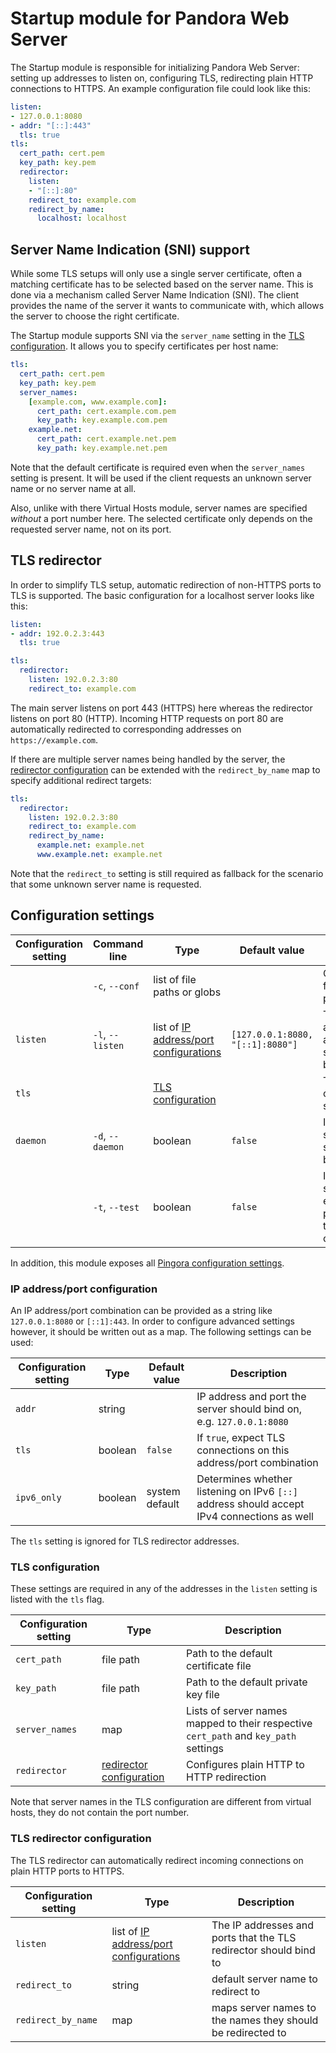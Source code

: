 # Startup module for Pandora Web Server

The Startup module is responsible for initializing Pandora Web Server: setting up addresses to listen on, configuring TLS, redirecting plain HTTP connections to HTTPS. An example configuration file could look like this:

```yaml
listen:
- 127.0.0.1:8080
- addr: "[::]:443"
  tls: true
tls:
  cert_path: cert.pem
  key_path: key.pem
  redirector:
    listen:
    - "[::]:80"
    redirect_to: example.com
    redirect_by_name:
      localhost: localhost
```

## Server Name Indication (SNI) support

While some TLS setups will only use a single server certificate, often a matching certificate has to be selected based on the server name. This is done via a mechanism called Server Name Indication (SNI). The client provides the name of the server it wants to communicate with, which allows the server to choose the right certificate.

The Startup module supports SNI via the `server_name` setting in the [TLS configuration](#tls-configuration). It allows you to specify certificates per host name:

```yaml
tls:
  cert_path: cert.pem
  key_path: key.pem
  server_names:
    [example.com, www.example.com]:
      cert_path: cert.example.com.pem
      key_path: key.example.com.pem
    example.net:
      cert_path: cert.example.net.pem
      key_path: key.example.net.pem
```

Note that the default certificate is required even when the `server_names` setting is present. It will be used if the client requests an unknown server name or no server name at all.

Also, unlike with there Virtual Hosts module, server names are specified *without* a port number here. The selected certificate only depends on the requested server name, not on its port.

## TLS redirector

In order to simplify TLS setup, automatic redirection of non-HTTPS ports to TLS is supported. The basic configuration for a localhost server looks like this:

```yaml
listen:
- addr: 192.0.2.3:443
  tls: true

tls:
  redirector:
    listen: 192.0.2.3:80
    redirect_to: example.com
```

The main server listens on port 443 (HTTPS) here whereas the redirector listens on port 80 (HTTP). Incoming HTTP requests on port 80 are automatically redirected to corresponding addresses on `https://example.com`.

If there are multiple server names being handled by the server, the [redirector configuration](#tls-redirector-configuration) can be extended with the `redirect_by_name` map to specify additional redirect targets:

```yaml
tls:
  redirector:
    listen: 192.0.2.3:80
    redirect_to: example.com
    redirect_by_name:
      example.net: example.net
      www.example.net: example.net
```

Note that the `redirect_to` setting is still required as fallback for the scenario that some unknown server name is requested.

## Configuration settings

| Configuration setting | Command line     | Type | Default value | Description |
|-----------------------|------------------|------|---------------|-------------|
|                       | `-c`, `--conf`   | list of file paths or globs |  | Configuration files to process |
| `listen`              | `-l`, `--listen` | list of [IP address/port configurations](#ip-addressport-configuration) | `[127.0.0.1:8080, "[::1]:8080"]` | The IP addresses and ports the server should bind on |
| `tls`                 |                  | [TLS configuration](#tls-configuration) | | TLS-related configuration settings |
| `daemon`              | `-d`, `--daemon` | boolean | `false` | If `true`, the server will start in background |
|                       | `-t`, `--test`   | boolean | `false` | If `true`, the server will exit after processing the configuration. |

In addition, this module exposes all [Pingora configuration settings](https://github.com/cloudflare/pingora/blob/0.2.0/docs/user_guide/conf.md).

### IP address/port configuration

An IP address/port combination can be provided as a string like `127.0.0.1:8080` or `[::1]:443`. In order to configure advanced settings however, it should be written out as a map. The following settings can be used:

| Configuration setting | Type    | Default value  | Description |
|-----------------------|---------|----------------|-------------|
| `addr`                | string  |                | IP address and port the server should bind on, e.g. `127.0.0.1:8080` |
| `tls`                 | boolean | `false`        | If `true`, expect TLS connections on this address/port combination   |
| `ipv6_only`           | boolean | system default | Determines whether listening on IPv6 `[::]` address should accept IPv4 connections as well |

The `tls` setting is ignored for TLS redirector addresses.

### TLS configuration

These settings are required in any of the addresses in the `listen` setting is listed with the `tls` flag.

| Configuration setting | Type      | Description |
|-----------------------|-----------|-------------|
| `cert_path`           | file path | Path to the default certificate file |
| `key_path`            | file path | Path to the default private key file |
| `server_names`        | map       | Lists of server names mapped to their respective `cert_path` and `key_path` settings |
| `redirector`          | [redirector configuration](#tls-redirector-configuration) | Configures plain HTTP to HTTP redirection |

Note that server names in the TLS configuration are different from virtual hosts, they do not contain the port number.

### TLS redirector configuration

The TLS redirector can automatically redirect incoming connections on plain HTTP ports to HTTPS.

| Configuration setting | Type      | Description |
|-----------------------|-----------|-------------|
| `listen`              | list of [IP address/port configurations](#ip-addressport-configuration) | The IP addresses and ports that the TLS redirector should bind to |
| `redirect_to`         | string    | default server name to redirect to |
| `redirect_by_name`    | map       | maps server names to the names they should be redirected to |
